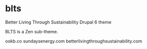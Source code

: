 blts
====

Better Living Through Sustainability Drupal 6 theme

BLTS is a Zen sub-theme.

ookb.co
sundaysenergy.com
betterlivingthroughsustainability.com

